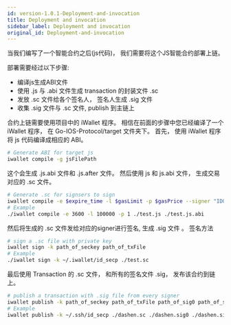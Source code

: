 ```yaml
---
id: version-1.0.1-Deployment-and-invocation
title: Deployment and invocation
sidebar_label: Deployment and invocation
original_id: Deployment-and-invocation
---
```


当我们编写了一个智能合约之后(js代码)， 我们需要将这个JS智能合约部署上链。

部署需要经过以下步骤:
- 编译js生成ABI文件
- 使用 .js 与 .abi 文件生成 transaction 的封装文件 .sc
- 发放 .sc 文件给各个签名人， 签名人生成 .sig 文件
- 收集 .sig 文件与 .sc 文件, publish 到主链上

合约上链需要使用项目中的 iWallet 程序。 相信在前面的步骤中您已经编译了一个 iWallet 程序， 在 Go-IOS-Protocol/target 文件夹下。 
首先， 使用 iWallet 程序将 js 代码编译成相应的 ABI。

```bash
# Generate ABI for target js
iwallet compile -g jsFilePath 
```

这个会生成 .js.abi 文件和 .js.after 文件。 
然后使用 js 和 js.abi 文件， 生成交易对应的 .sc 文件。

```bash
# Generate .sc for signsers to sign
iwallet compile -e $expire_time -l $gasLimit -p $gasPrice --signer "ID0, ID1..." 
# Example 
./iwallet compile -e 3600 -l 100000 -p 1 ./test.js ./test.js.abi
```

然后将生成的 .sc 文件发给对应的signer进行签名, 生成 .sig 文件 。 
签名方法

```bash
# sign a .sc file with private key
iwallet sign -k path_of_seckey path_of_txFile
# Example 
./iwallet sign -k ~/.iwallet/id_secp ./test.sc
```

最后使用 Transaction 的 .sc 文件， 和所有的签名文件 .sig， 发布该合约到链上。

```bash 
# publish a transaction with .sig file from every signer
iwallet publish -k path_of_seckey path_of_txFile path_of_sig0 path_of_sig1 ... 
# Example
iwallet publish -k ~/.ssh/id_secp ./dashen.sc ./dashen.sig0 ./dashen.sig1 
```